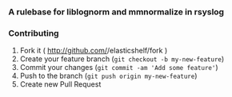 ### A rulebase for liblognorm and mmnormalize in rsyslog

### Contributing

1. Fork it ( http://github.com/<my-github-username>/elasticshelf/fork )
2. Create your feature branch (`git checkout -b my-new-feature`)
3. Commit your changes (`git commit -am 'Add some feature'`)
4. Push to the branch (`git push origin my-new-feature`)
5. Create new Pull Request
